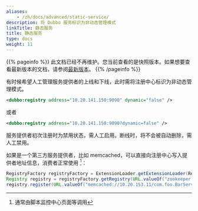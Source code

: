 ```yaml
---
aliases:
    - /zh/docs/advanced/static-service/
description: 将 Dubbo 服务标识为非动态管理模式
linkTitle: 静态服务
title: 静态服务
type: docs
weight: 11
---
```




{{% pageinfo %}} 此文档已经不再维护。您当前查看的是快照版本。如果想要查看最新版本的文档，请参阅[最新版本](/zh-cn/docs3-v2/java-sdk/reference-manual/registry/simple/)。
{{% /pageinfo %}}

有时候希望人工管理服务提供者的上线和下线，此时需将注册中心标识为非动态管理模式。

```xml
<dubbo:registry address="10.20.141.150:9090" dynamic="false" />
```

或者

```xml
<dubbo:registry address="10.20.141.150:9090?dynamic=false" />
```

服务提供者初次注册时为禁用状态，需人工启用。断线时，将不会被自动删除，需人工禁用。

如果是一个第三方服务提供者，比如 memcached，可以直接向注册中心写入提供者地址信息，消费者正常使用 [^1]：

```java
RegistryFactory registryFactory = ExtensionLoader.getExtensionLoader(RegistryFactory.class).getAdaptiveExtension();
Registry registry = registryFactory.getRegistry(URL.valueOf("zookeeper://10.20.153.10:2181"));
registry.register(URL.valueOf("memcached://10.20.153.11/com.foo.BarService?category=providers&dynamic=false&application=foo"));
```

[^1]: 通常由脚本监控中心页面等调用
